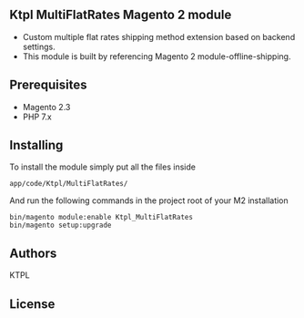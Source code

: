 ## Ktpl MultiFlatRates Magento 2 module

- Custom multiple flat rates shipping method extension based on backend settings.
- This module is built by referencing Magento 2 module-offline-shipping.


## Prerequisites

* Magento 2.3
* PHP 7.x


## Installing

To install the module simply put all the files inside 

```
app/code/Ktpl/MultiFlatRates/

```

And run the following commands in the project root of your M2 installation

```
bin/magento module:enable Ktpl_MultiFlatRates
bin/magento setup:upgrade

```

## Authors
  KTPL


## License
